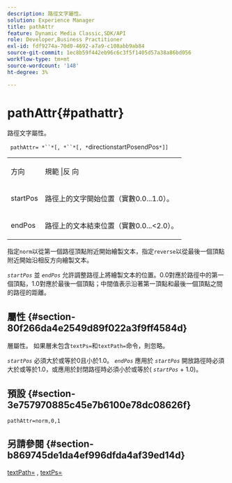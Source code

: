 ```yaml
---
description: 路徑文字屬性。
solution: Experience Manager
title: pathAttr
feature: Dynamic Media Classic,SDK/API
role: Developer,Business Practitioner
exl-id: fdf9274a-70d0-4692-a7a9-c108abb9ab84
source-git-commit: 1ec8b59f442eb96c6c3f5f1405d57a38a86bd056
workflow-type: tm+mt
source-wordcount: '148'
ht-degree: 3%

---
```


# pathAttr{#pathattr}

路徑文字屬性。

` pathAttr= *``*[, *``*[, *`directionstartPosendPos`*]]`

<table id="simpletable_EC76095316AF4F07B1DDCC0D72B814CF"> 
 <tr class="strow"> 
  <td class="stentry"> <p> <span class="varname"> 方向 </span> </p> </td> 
  <td class="stentry"> <p> <span class="codeph"> 規範  </span> |反 <span class="codeph"> 向  </span> </p> </td> 
 </tr> 
 <tr class="strow"> 
  <td class="stentry"> <p> <span class="varname"> startPos  </span> </p> </td> 
  <td class="stentry"> <p>路徑上的文字開始位置（實數0.0...1.0）。 </p> </td> 
 </tr> 
 <tr class="strow"> 
  <td class="stentry"> <p> <span class="varname"> endPos  </span> </p> </td> 
  <td class="stentry"> <p>路徑上的文本結束位置（實數0.0...&lt;2.0）。 </p> </td> 
 </tr> 
</table>

指定`norm`以從第一個路徑頂點附近開始繪製文本，指定`reverse`以從最後一個頂點附近開始沿相反方向繪製文本。

*`startPos`* 並 *`endPos`* 允許調整路徑上將繪製文本的位置。0.0對應於路徑中的第一個頂點，1.0對應於最後一個頂點；中間值表示沿著第一頂點和最後一個頂點之間的路徑的距離。

## 屬性 {#section-80f266da4e2549d89f022a3f9ff4584d}

層屬性。 如果層未包含`textPs=`和`textPath=`命令，則忽略。

*`startPos`* 必須大於或等於0且小於1.0。 *`endPos`* 應用於 *`startPos`* 開放路徑時必須大於或等於1.0，或應用於封閉路徑時必須小於或等於( *`startPos`* + 1.0)。

## 預設 {#section-3e757970885c45e7b6100e78dc08626f}

`pathAttr=norm,0,1`

## 另請參閱 {#section-b869745de1da4ef996dfda4af39ed14d}

[textPath=](../../../../../is-api/http-ref/image-serving-api-ref/c-http-protocol-reference/c-command-reference/r-textpath.md#reference-b09cc0902dff4725bdb54d5da4076ccd) ,  [textPs=](../../../../../is-api/http-ref/image-serving-api-ref/c-http-protocol-reference/c-command-reference/r-textps.md#reference-4209a2a6169f44278da2647cfb0cd767)
